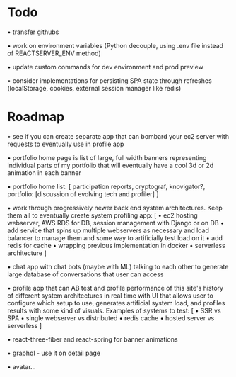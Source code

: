 # Todo
• transfer githubs

• work on environment variables (Python decouple, using
.env file instead of REACTSERVER_ENV method)

• update custom commands for dev environment and prod preview

• consider implementations for persisting SPA state through
refreshes (localStorage, cookies, external session manager
like redis)

# Roadmap
• see if you can create separate app that can bombard your
ec2 server with requests to eventually use in profile app

• portfolio home page is list of large, full width banners
representing individual parts of my portfolio that will 
eventually have a cool 3d or 2d animation in each banner

• portfolio home list: 
[
  participation reports,
  cryptograf,
  knovigator?,
  portfolio: [discussion of evolving tech and profiler]
]

• work through progressively newer back end system 
architectures. Keep them all to eventually create system
profiling app: 
[
  • ec2 hosting webserver, AWS RDS for DB, session
  management with Django or on DB
  • add service that spins up multiple webservers as
  necessary and load balancer to manage them and some 
  way to artificially test load on it
  • add redis for cache 
  • wrapping previous implementation in docker
  • serverless architecture
]

• chat app with chat bots (maybe with ML) talking to each
other to generate large database of conversations that user
can access

• profile app that can AB test and profile performance of
this site's history of different system architectures 
in real time with UI that allows user to configure which 
setup to use, generates artificial system load, and
profiles results with some kind of visuals. Examples
of systems to test:
[
  • SSR vs SPA
  • single webserver vs distributed
  • redis cache
  • hosted server vs serverless
]

• react-three-fiber and react-spring for banner animations

• graphql - use it on detail page

• avatar...
